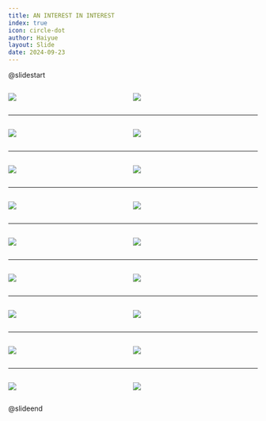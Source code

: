 ```yaml
---
title: AN INTEREST IN INTEREST
index: true
icon: circle-dot
author: Haiyue
layout: Slide
date: 2024-09-23
---
```

 
@slidestart

<div style="display:flex">
<div style="flex:1">

![](/reading/english/Level-T/AN%20INTEREST%20IN%20INTEREST/001.webp)
</div>
<div style="flex:1">

![](/reading/english/Level-T/AN%20INTEREST%20IN%20INTEREST/002.webp)
</div>
</div>

---

<div style="display:flex">
<div style="flex:1">

![](/reading/english/Level-T/AN%20INTEREST%20IN%20INTEREST/003.webp)
</div>
<div style="flex:1">

![](/reading/english/Level-T/AN%20INTEREST%20IN%20INTEREST/004.webp)
</div>
</div>

---

<div style="display:flex">
<div style="flex:1">

![](/reading/english/Level-T/AN%20INTEREST%20IN%20INTEREST/005.webp)
</div>
<div style="flex:1">

![](/reading/english/Level-T/AN%20INTEREST%20IN%20INTEREST/006.webp)
</div>
</div>

---

<div style="display:flex">
<div style="flex:1">

![](/reading/english/Level-T/AN%20INTEREST%20IN%20INTEREST/007.webp)
</div>
<div style="flex:1">

![](/reading/english/Level-T/AN%20INTEREST%20IN%20INTEREST/008.webp)
</div>
</div>

---

<div style="display:flex">
<div style="flex:1">

![](/reading/english/Level-T/AN%20INTEREST%20IN%20INTEREST/009.webp)
</div>
<div style="flex:1">

![](/reading/english/Level-T/AN%20INTEREST%20IN%20INTEREST/010.webp)
</div>
</div>

---

<div style="display:flex">
<div style="flex:1">

![](/reading/english/Level-T/AN%20INTEREST%20IN%20INTEREST/011.webp)
</div>
<div style="flex:1">

![](/reading/english/Level-T/AN%20INTEREST%20IN%20INTEREST/012.webp)
</div>
</div>

---

<div style="display:flex">
<div style="flex:1">

![](/reading/english/Level-T/AN%20INTEREST%20IN%20INTEREST/013.webp)
</div>
<div style="flex:1">

![](/reading/english/Level-T/AN%20INTEREST%20IN%20INTEREST/014.webp)
</div>
</div>

---

<div style="display:flex">
<div style="flex:1">

![](/reading/english/Level-T/AN%20INTEREST%20IN%20INTEREST/015.webp)
</div>
<div style="flex:1">

![](/reading/english/Level-T/AN%20INTEREST%20IN%20INTEREST/016.webp)
</div>
</div>

---

<div style="display:flex">
<div style="flex:1">

![](/reading/english/Level-T/AN%20INTEREST%20IN%20INTEREST/017.webp)
</div>
<div style="flex:1">

![](/reading/english/Level-T/AN%20INTEREST%20IN%20INTEREST/018.webp)
</div>
</div>

@slideend